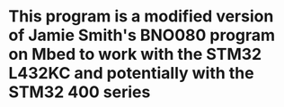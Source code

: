 # This program is a modified version of Jamie Smith's BNO080 program on Mbed to work with the STM32 L432KC and potentially with the STM32 400 series
